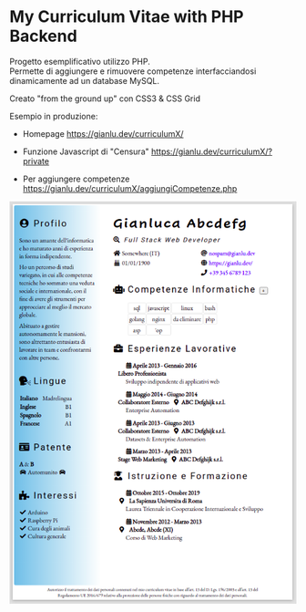 # My Curriculum Vitae with PHP Backend

Progetto esemplificativo utilizzo PHP.\
Permette di aggiungere e rimuovere competenze interfacciandosi dinamicamente ad un database MySQL.

Creato "from the ground up" con CSS3 & CSS Grid

Esempio in produzione:

- Homepage <https://gianlu.dev/curriculumX/>

- Funzione Javascript di "Censura" <https://gianlu.dev/curriculumX/?private>

- Per aggiungere competenze <https://gianlu.dev/curriculumX/aggiungiCompetenze.php>

![CSSCurriculum](CSSCurriculumScreen.png)
